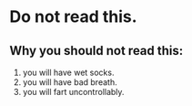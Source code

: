 # Do not read this.
## Why you should not read this:
1. you will have wet socks.
2. you will have bad breath.
3. you will fart uncontrollably.
